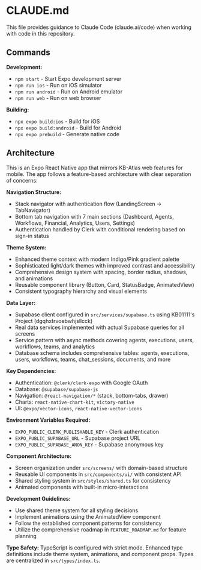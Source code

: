 # CLAUDE.md

This file provides guidance to Claude Code (claude.ai/code) when working with code in this repository.

## Commands

**Development:**
- `npm start` - Start Expo development server
- `npm run ios` - Run on iOS simulator  
- `npm run android` - Run on Android emulator
- `npm run web` - Run on web browser

**Building:**
- `npx expo build:ios` - Build for iOS
- `npx expo build:android` - Build for Android
- `npx expo prebuild` - Generate native code

## Architecture

This is an Expo React Native app that mirrors KB-Atlas web features for mobile. The app follows a feature-based architecture with clear separation of concerns:

**Navigation Structure:**
- Stack navigator with authentication flow (LandingScreen → TabNavigator)
- Bottom tab navigation with 7 main sections (Dashboard, Agents, Workflows, Financial, Analytics, Users, Settings)
- Authentication handled by Clerk with conditional rendering based on sign-in status

**Theme System:**
- Enhanced theme context with modern Indigo/Pink gradient palette
- Sophisticated light/dark themes with improved contrast and accessibility
- Comprehensive design system with spacing, border radius, shadows, and animations
- Reusable component library (Button, Card, StatusBadge, AnimatedView)
- Consistent typography hierarchy and visual elements

**Data Layer:**
- Supabase client configured in `src/services/supabase.ts` using KB01111's Project (dgqhxtrvoebwhjsllcck)
- Real data services implemented with actual Supabase queries for all screens
- Service pattern with async methods covering agents, executions, users, workflows, teams, and analytics
- Database schema includes comprehensive tables: agents, executions, users, workflows, teams, chat_sessions, documents, and more

**Key Dependencies:**
- Authentication: `@clerk/clerk-expo` with Google OAuth
- Database: `@supabase/supabase-js`
- Navigation: `@react-navigation/*` (stack, bottom-tabs, drawer)
- Charts: `react-native-chart-kit`, `victory-native`
- UI: `@expo/vector-icons`, `react-native-vector-icons`

**Environment Variables Required:**
- `EXPO_PUBLIC_CLERK_PUBLISHABLE_KEY` - Clerk authentication
- `EXPO_PUBLIC_SUPABASE_URL` - Supabase project URL  
- `EXPO_PUBLIC_SUPABASE_ANON_KEY` - Supabase anonymous key

**Component Architecture:**
- Screen organization under `src/screens/` with domain-based structure
- Reusable UI components in `src/components/ui/` with consistent API
- Shared styling system in `src/styles/shared.ts` for consistency
- Animated components with built-in micro-interactions

**Development Guidelines:**
- Use shared theme system for all styling decisions
- Implement animations using the AnimatedView component
- Follow the established component patterns for consistency
- Utilize the comprehensive roadmap in `FEATURE_ROADMAP.md` for feature planning

**Type Safety:**
TypeScript is configured with strict mode. Enhanced type definitions include theme system, animations, and component props. Types are centralized in `src/types/index.ts`.